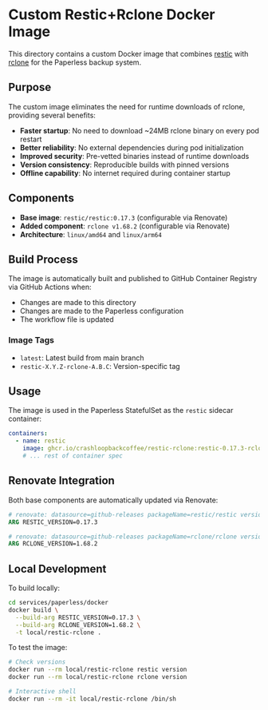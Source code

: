 # Custom Restic+Rclone Docker Image

This directory contains a custom Docker image that combines [restic](https://restic.net/) with [rclone](https://rclone.org/) for the Paperless backup system.

## Purpose

The custom image eliminates the need for runtime downloads of rclone, providing several benefits:

- **Faster startup**: No need to download ~24MB rclone binary on every pod restart
- **Better reliability**: No external dependencies during pod initialization
- **Improved security**: Pre-vetted binaries instead of runtime downloads
- **Version consistency**: Reproducible builds with pinned versions
- **Offline capability**: No internet required during container startup

## Components

- **Base image**: `restic/restic:0.17.3` (configurable via Renovate)
- **Added component**: `rclone v1.68.2` (configurable via Renovate) 
- **Architecture**: `linux/amd64` and `linux/arm64`

## Build Process

The image is automatically built and published to GitHub Container Registry via GitHub Actions when:

- Changes are made to this directory
- Changes are made to the Paperless configuration
- The workflow file is updated

### Image Tags

- `latest`: Latest build from main branch
- `restic-X.Y.Z-rclone-A.B.C`: Version-specific tag

## Usage

The image is used in the Paperless StatefulSet as the `restic` sidecar container:

```yaml
containers:
  - name: restic
    image: ghcr.io/crashloopbackcoffee/restic-rclone:restic-0.17.3-rclone-1.68.2
    # ... rest of container spec
```

## Renovate Integration

Both base components are automatically updated via Renovate:

```dockerfile
# renovate: datasource=github-releases packageName=restic/restic versioning=semver
ARG RESTIC_VERSION=0.17.3

# renovate: datasource=github-releases packageName=rclone/rclone versioning=semver  
ARG RCLONE_VERSION=1.68.2
```

## Local Development

To build locally:

```bash
cd services/paperless/docker
docker build \
  --build-arg RESTIC_VERSION=0.17.3 \
  --build-arg RCLONE_VERSION=1.68.2 \
  -t local/restic-rclone .
```

To test the image:

```bash
# Check versions
docker run --rm local/restic-rclone restic version
docker run --rm local/restic-rclone rclone version

# Interactive shell
docker run --rm -it local/restic-rclone /bin/sh
```